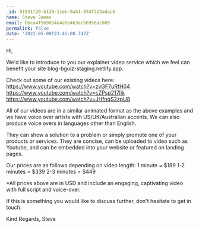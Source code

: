 ```yaml
---
_id: 91931f20-b120-11eb-9ab1-934f323adac6
name: Steve James
email: bbca4f569054e4a9e463acb6956ac089
permalink: false
date: '2021-05-09T23:45:00.747Z'
---
```

Hi,

We'd like to introduce to you our explainer video service which we feel can benefit your site blog-bguiz-staging.netlify.app.

Check out some of our existing videos here:
https://www.youtube.com/watch?v=zvGF7uRfH04
https://www.youtube.com/watch?v=cZPsp217Iik
https://www.youtube.com/watch?v=JHfnqS2zpU8

All of our videos are in a similar animated format as the above examples and we have voice over artists with US/UK/Australian accents.
We can also produce voice overs in languages other than English.

They can show a solution to a problem or simply promote one of your products or services. They are concise, can be uploaded to video such as Youtube, and can be embedded into your website or featured on landing pages.

Our prices are as follows depending on video length:
1 minute = $189
1-2 minutes = $339
2-3 minutes = $449

*All prices above are in USD and include an engaging, captivating video with full script and voice-over.

If this is something you would like to discuss further, don't hesitate to get in touch.

Kind Regards,
Steve
